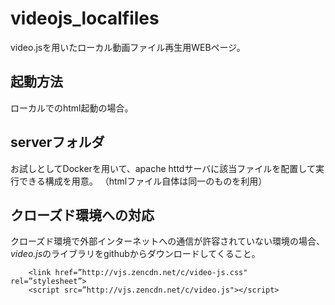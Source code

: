 # videojs_localfiles

video.jsを用いたローカル動画ファイル再生用WEBページ。

## 起動方法

ローカルでのhtml起動の場合。

## serverフォルダ

お試しとしてDockerを用いて、apache httdサーバに該当ファイルを配置して実行できる構成を用意。
（htmlファイル自体は同一のものを利用）

## クローズド環境への対応

クローズド環境で外部インターネットへの通信が許容されていない環境の場合、*video.js*のライブラリをgithubからダウンロードしてくること。

```
    <link href=”http://vjs.zencdn.net/c/video-js.css" rel=”stylesheet”>
    <script src=”http://vjs.zencdn.net/c/video.js"></script>
```
